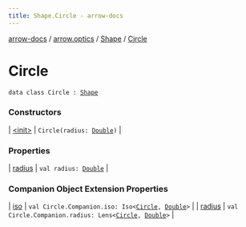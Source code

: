 ```yaml
---
title: Shape.Circle - arrow-docs
---
```


[arrow-docs](../../../index.html) / [arrow.optics](../../index.html) / [Shape](../index.html) / [Circle](./index.html)

# Circle

`data class Circle : `[`Shape`](../index.html)

### Constructors

| [&lt;init&gt;](-init-.html) | `Circle(radius: `[`Double`](https://kotlinlang.org/api/latest/jvm/stdlib/kotlin/-double/index.html)`)` |

### Properties

| [radius](radius.html) | `val radius: `[`Double`](https://kotlinlang.org/api/latest/jvm/stdlib/kotlin/-double/index.html) |

### Companion Object Extension Properties

| [iso](../../iso.html) | `val Circle.Companion.iso: Iso<`[`Circle`](./index.html)`, `[`Double`](https://kotlinlang.org/api/latest/jvm/stdlib/kotlin/-double/index.html)`>` |
| [radius](../../radius.html) | `val Circle.Companion.radius: Lens<`[`Circle`](./index.html)`, `[`Double`](https://kotlinlang.org/api/latest/jvm/stdlib/kotlin/-double/index.html)`>` |

